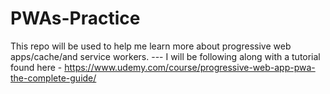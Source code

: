 # PWAs-Practice
This repo will be used to help me learn more about progressive web apps/cache/and service workers. --- I will be following along with a tutorial found here -  https://www.udemy.com/course/progressive-web-app-pwa-the-complete-guide/
